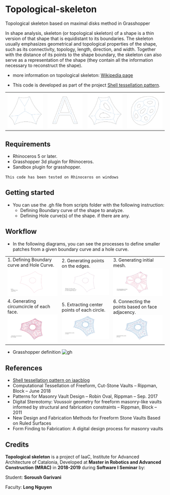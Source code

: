 # Topological-skeleton
Topological skeleton based on maximal disks method in Grasshopper

In shape analysis, skeleton (or topological skeleton) of a shape is a thin version of that shape that is equidistant to its boundaries. The skeleton usually emphasizes geometrical and topological properties of the shape, such as its connectivity, topology, length, direction, and width. Together with the distance of its points to the shape boundary, the skeleton can also serve as a representation of the shape (they contain all the information necessary to reconstruct the shape).

- more information on topological skeleton: [Wikipedia page](https://en.wikipedia.org/wiki/Topological_skeleton)

- This code is developed as part of the project [Shell tessellation pattern](http://www.iaacblog.com/programs/shell-tessellation-patterns/).

|               |                |               |                |
| ------------- | -------------- | ------------- | -------------- |
| ![example](doc/examples/0.jpg) | ![example](doc/examples/2.jpg) |  ![example](doc/examples/1.jpg) | ![example](doc/examples/3.jpg) |


## Requirements
* Rhinoceros 5 or later.
* Grasshopper 3d plugin for Rhinoceros.
* Sandbox plugin for grasshopper.

`This code has been tested on Rhinoceros on windows`

## Getting started
- You can use the .gh file from scripts folder with the following instruction:
  - Defining Boundary curve of the shape to analyze.
  - Defining Hole curve(s) of the shape. if there are any.

## Workflow
- In the following diagrams, you can see the processes to define smaller patches from a given boundary curve and a hole curve.

|               |                |               |
| ------------- | -------------- | ------------- | 
|1. Defining Boundary curve and Hole Curve. ![workflow](doc/workflow/00.jpg) | 2. Generating points on the edges.![workflow](doc/workflow/01.jpg) | 3. Generating initial mesh. ![workflow](doc/workflow/02.jpg) |
|4. Generating circumcircle of each face. ![workflow](doc/workflow/03.jpg) | 5. Extracting center points of each circle.![workflow](doc/workflow/04.jpg) |6. Connecting the points based on face adjacency. ![workflow](doc/workflow/04.jpg) |

- Grasshopper definition
![gh](doc/gh_definition.png)

## References
- [Shell tessellation pattern on iaacblog](http://www.iaacblog.com/programs/shell-tessellation-patterns/)
- Computational Tessellation of Freeform, Cut-Stone Vaults – Rippman, Block – June 2018
- Patterns for Masonry Vault Design – Robin Oval, Rippman – Sep. 2017
- Digital Stereotomy: Voussoir geometry for freeform masonry-like vaults informed by structural and fabrication constraints – Rippman, Block – 2011
- New Design and Fabrication Methods for Freeform Stone Vaults Based on Ruled Surfaces
- Form Finding to Fabrication: A digital design process for masonry vaults


## Credits
__Topological skeleton__ is a project of IaaC, Institute for Advanced Architecture of Catalonia, Developed at __Master in Robotics and Advanced Construction (MRAC)__ in __2018-2019__ during __Software I Seminar__ by:

Student: __Soroush Garivani__

Faculty: __Long Nguyen__
